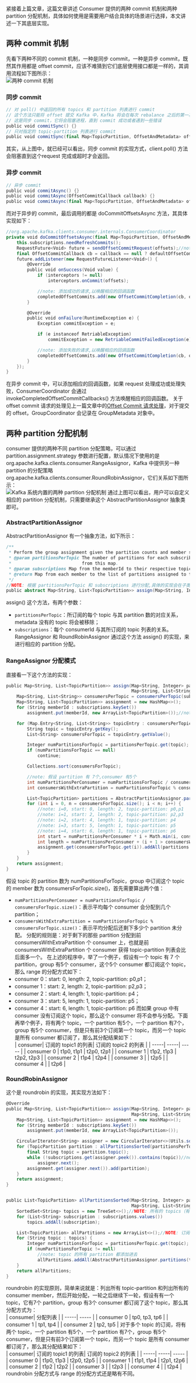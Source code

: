 紧接着上篇文章，这篇文章讲述 Consumer 提供的两种 commit 机制和两种 partition 分配机制，具体如何使用是需要用户结合具体的场景进行选择，本文讲述一下其底层实现。   
 ## 两种 commit 机制 
 先看下两种不同的 commit 机制，一种是同步 commit，一种是异步 commit，既然其作用都是 offset commit，应该不难猜到它们底层使用接口都是一样的，其调用流程如下图所示：   
![两种 commit 机制](./images/kafka/two-commit.png)
   
 ### 同步 commit 
 
``` scala
// 对 poll() 中返回的所有 topics 和 partition 列表进行 commit
// 这个方法只能将 offset 提交 Kafka 中，Kafka 将会在每次 rebalance 之后的第一次拉取或启动时使用同步 commit
// 这是同步 commit，它将会阻塞进程，直到 commit 成功或者遇到一些错误
public void commitSync() {}
// 只对指定的 topic-partition 列表进行 commit
public void commitSync(final Map<TopicPartition, OffsetAndMetadata> offsets) {}
```
 其实，从上图中，就已经可以看出，同步 commit 的实现方式，client.poll() 方法会阻塞直到这个request 完成或超时才会返回。   
 ### 异步 commit 
 
``` scala
// 异步 commit
public void commitAsync() {}
public void commitAsync(OffsetCommitCallback callback) {}
public void commitAsync(final Map<TopicPartition, OffsetAndMetadata> offsets, OffsetCommitCallback callback) {}
```
 而对于异步的 commit，最后调用的都是 doCommitOffsetsAsync 方法，其具体实现如下：   
``` scala
//org.apache.kafka.clients.consumer.internals.ConsumerCoordinator
private void doCommitOffsetsAsync(final Map<TopicPartition, OffsetAndMetadata> offsets, final OffsetCommitCallback callback) {
    this.subscriptions.needRefreshCommits();
    RequestFuture<Void> future = sendOffsetCommitRequest(offsets);//note: 发送 offset-commit 请求
    final OffsetCommitCallback cb = callback == null ? defaultOffsetCommitCallback : callback;
    future.addListener(new RequestFutureListener<Void>() {
        @Override
        public void onSuccess(Void value) {
            if (interceptors != null)
                interceptors.onCommit(offsets);

            //note: 添加成功的请求,以唤醒相应的回调函数
            completedOffsetCommits.add(new OffsetCommitCompletion(cb, offsets, null));
        }

        @Override
        public void onFailure(RuntimeException e) {
            Exception commitException = e;

            if (e instanceof RetriableException)
                commitException = new RetriableCommitFailedException(e);

            //note: 添加失败的请求,以唤醒相应的回调函数
            completedOffsetCommits.add(new OffsetCommitCompletion(cb, offsets, commitException));
        }
    });
}
```
 在异步 commit 中，可以添加相应的回调函数，如果 request 处理成功或处理失败，ConsumerCoordinator 会通过 invokeCompletedOffsetCommitCallbacks() 方法唤醒相应的回调函数。   关于 offset commit 请求的处理见上一篇文章中的[Offset Commit 请求处理](http://matt33.com/2017/11/18/consumer-subscribe/#commit-offset-请求处理)，对于提交的 offset，GroupCoordinator 会记录在 GroupMetadata 对象中。   
 ## 两种 partition 分配机制 
 consumer 提供的两种不同 partition 分配策略，可以通过 partition.assignment.strategy 参数进行配置，默认情况下使用的是 org.apache.kafka.clients.consumer.RangeAssignor，Kafka 中提供另一种 partition 的分配策略 org.apache.kafka.clients.consumer.RoundRobinAssignor，它们关系如下图所示：   
![Kafka 系统内置的两种 partition 分配机制](./images/kafka/PartitionAssignor.png)
   通过上图可以看出，用户可以自定义相应的 partition 分配机制，只需要继承这个 AbstractPartitionAssignor 抽象类即可。   
 ### AbstractPartitionAssignor 
 AbstractPartitionAssignor 有一个抽象方法，如下所示：   
``` scala
/**
 * Perform the group assignment given the partition counts and member subscriptions
 * @param partitionsPerTopic The number of partitions for each subscribed topic. Topics not in metadata will be excluded
 *                           from this map.
 * @param subscriptions Map from the memberId to their respective topic subscription
 * @return Map from each member to the list of partitions assigned to them.
 */
//NOTE: 根据 partitionsPerTopic 和 subscriptions 进行分配,具体的实现会在子类中实现（不同的子类的实现各异）
public abstract Map<String, List<TopicPartition>> assign(Map<String, Integer> partitionsPerTopic,Map<String, List<String>> subscriptions);
```
 assign() 这个方法，有两个参数：    
 - <code>partitionsPerTopic</code>：所订阅的每个 topic 与其 partition 数的对应关系，metadata 没有的 topic 将会被移除； 
 - <code>subscriptions</code>：每个 consumerId 与其所订阅的 topic 列表的关系。  RangeAssignor 和 RoundRobinAssignor 通过这个方法 assign() 的实现，来进行相应的 partition 分配。   
 ### RangeAssignor 分配模式 
 直接看一下这个方法的实现：   
``` scala
public Map<String, List<TopicPartition>> assign(Map<String, Integer> partitionsPerTopic,
                                                Map<String, List<String>> subscriptions) {
    Map<String, List<String>> consumersPerTopic = consumersPerTopic(subscriptions);//note: (topic, List<consumerId>)
    Map<String, List<TopicPartition>> assignment = new HashMap<>();
    for (String memberId : subscriptions.keySet())
        assignment.put(memberId, new ArrayList<TopicPartition>());//note: 初始化

    for (Map.Entry<String, List<String>> topicEntry : consumersPerTopic.entrySet()) {
        String topic = topicEntry.getKey();
        List<String> consumersForTopic = topicEntry.getValue();

        Integer numPartitionsForTopic = partitionsPerTopic.get(topic);
        if (numPartitionsForTopic == null)
            continue;

        Collections.sort(consumersForTopic);

        //note: 假设 partition 有 7个,consumer 有5个
        int numPartitionsPerConsumer = numPartitionsForTopic / consumersForTopic.size();//note: 1
        int consumersWithExtraPartition = numPartitionsForTopic % consumersForTopic.size();//note: 2

        List<TopicPartition> partitions = AbstractPartitionAssignor.partitions(topic, numPartitionsForTopic);
        for (int i = 0, n = consumersForTopic.size(); i < n; i++) {
            //note: i=0, start: 0, length: 2, topic-partition: p0,p1
            //note: i=1, start: 2, length: 2, topic-partition: p2,p3
            //note: i=2, start: 4, length: 1, topic-partition: p4
            //note: i=3, start: 5, length: 1, topic-partition: p5
            //note: i=4, start: 6, length: 1, topic-partition: p6
            int start = numPartitionsPerConsumer * i + Math.min(i, consumersWithExtraPartition);
            int length = numPartitionsPerConsumer + (i + 1 > consumersWithExtraPartition ? 0 : 1);
            assignment.get(consumersForTopic.get(i)).addAll(partitions.subList(start, start + length));
        }
    }
    return assignment;
}
```
 假设 topic 的 partition 数为 numPartitionsForTopic，group 中订阅这个 topic 的 member 数为 consumersForTopic.size()，首先需要算出两个值：    
 - <code>numPartitionsPerConsumer = numPartitionsForTopic / consumersForTopic.size()</code>：表示平均每个 consumer 会分配到几个 partition； 
 - <code>consumersWithExtraPartition = numPartitionsForTopic % consumersForTopic.size()</code>：表示平均分配后还剩下多少个 partition 未分配。  分配的规则是：对于剩下的那些 partition 分配到前 consumersWithExtraPartition 个 consumer 上，也就是前 consumersWithExtraPartition 个 consumer 获得 topic-partition 列表会比后面多一个。   在上述的程序中，举了一个例子，假设有一个 topic 有 7 个 partition，group 有5个 consumer，这个5个 consumer 都订阅这个 topic，那么 range 的分配方式如下：    
 - consumer 0：start: 0, length: 2, topic-partition: p0,p1； 
 - consumer 1：start: 2, length: 2, topic-partition: p2,p3； 
 - consumer 2：start: 4, length: 1, topic-partition: p4； 
 - consumer 3：start: 5, length: 1, topic-partition: p5； 
 - consumer 4：start: 6, length: 1, topic-partition: p6  而如果 group 中有 consumer 没有订阅这个 topic，那么这个 consumer 将不会参与分配。下面再举个例子，将有两个 topic，一个 partition 有5个，一个 partition 有7个，group 有5个 consumer，但是只有前3个订阅第一个 topic，而另一个 topic 是所有 consumer 都订阅了，那么其分配结果如下：   
| consumer| 订阅的 topic1 的列表| 订阅的 topic2 的列表 | 
| -----| -----| ----- | 
 | consumer 0 | t1p0, t1p1 | t2p0, t2p1 | 
 | consumer 1 | t1p2, t1p3 | t2p2, t2p3 | 
 | consumer 2 | t1p4 | t2p4 | 
 | consumer 3 |  | t2p5 | 
 | consumer 4 |  | t2p6 | 
 
 ### RoundRobinAssignor 
 这个是 roundrobin 的实现，其实现方法如下：   
``` scala
@Override
public Map<String, List<TopicPartition>> assign(Map<String, Integer> partitionsPerTopic,
                                                Map<String, List<String>> subscriptions) {
    Map<String, List<TopicPartition>> assignment = new HashMap<>();
    for (String memberId : subscriptions.keySet())
        assignment.put(memberId, new ArrayList<TopicPartition>());

    CircularIterator<String> assigner = new CircularIterator<>(Utils.sorted(subscriptions.keySet()));//note: 环行迭代
    for (TopicPartition partition : allPartitionsSorted(partitionsPerTopic, subscriptions)) {
        final String topic = partition.topic();
        while (!subscriptions.get(assigner.peek()).contains(topic))//note: 遍历直到找到订阅这个 topic 的 partition
            assigner.next();
        assignment.get(assigner.next()).add(partition);
    }
    return assignment;
}


public List<TopicPartition> allPartitionsSorted(Map<String, Integer> partitionsPerTopic,
                                                Map<String, List<String>> subscriptions) {
    SortedSet<String> topics = new TreeSet<>();//NOTE: 所有的 topics（有序）
    for (List<String> subscription : subscriptions.values())
        topics.addAll(subscription);

    List<TopicPartition> allPartitions = new ArrayList<>();//NOTE: 订阅的 Topic的所有的 TopicPartition 集合
    for (String topic : topics) {
        Integer numPartitionsForTopic = partitionsPerTopic.get(topic);
        if (numPartitionsForTopic != null)
            //note: topic 的所有 partition 都添加进去
            allPartitions.addAll(AbstractPartitionAssignor.partitions(topic, numPartitionsForTopic));
    }
    return allPartitions;
}
```
 roundrobin 的实现原则，简单来说就是：列出所有 topic-partition 和列出所有的 consumer member，然后开始分配，一轮之后继续下一轮，假设有有一个 topic，它有7个 partition，group 有3个 consumer 都订阅了这个 topic，那么其分配方式为：   
| consumer| 分配列表 | 
| -----| ----- | 
 | consumer 0 | tp0, tp3, tp6 | 
 | consumer 1 | tp1, tp4 | 
 | consumer 2 | tp2, tp5 | 
 对于多个 topic 的订阅，将有两个 topic，一个 partition 有5个，一个 partition 有7个，group 有5个 consumer，但是只有前3个订阅第一个 topic，而另一个 topic 是所有 consumer 都订阅了，那么其分配结果如下：   
| consumer| 订阅的 topic1 的列表| 订阅的 topic2 的列表 | 
| -----| -----| ----- | 
 | consumer 0 | t1p0, t1p3 | t2p0, t2p5 | 
 | consumer 1 | t1p1, t1p4 | t2p1, t2p6 | 
 | consumer 2 | t1p2 | t2p2 | 
 | consumer 3 |  | t2p3 | 
 | consumer 4 |  | t2p4 | 
 roundrobin 分配方式与 range 的分配方式还是略有不同。